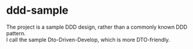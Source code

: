 # ddd-sample
The project is a sample DDD design, rather than a commonly known DDD pattern. <br>
I call the sample Dto-Driven-Develop, which is more DTO-friendly.
